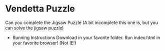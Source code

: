 Vendetta Puzzle
===============

Can you complete the Jigsaw Puzzle (A bit incomplete this one is, but you can solve the jigsaw puzzle)

* Running Instructions
    Download in your favorite folder. Run index.html in your favorite browser! (Not IE!)
